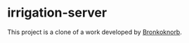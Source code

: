 
# irrigation-server

This project is a clone of a work developed by [Bronkoknorb](https://github.com/Bronkoknorb).

 
